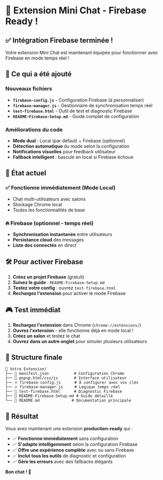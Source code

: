 # 🎉 Extension Mini Chat - Firebase Ready !

## ✅ Intégration Firebase terminée !

Votre extension Mini Chat est maintenant équipée pour fonctionner avec Firebase en mode temps réel ! 

## 🚀 Ce qui a été ajouté

### Nouveaux fichiers
- **`firebase-config.js`** - Configuration Firebase (à personnaliser)
- **`firebase-manager.js`** - Gestionnaire de synchronisation temps réel
- **`test-firebase.html`** - Outil de test et diagnostic Firebase
- **`README-Firebase-Setup.md`** - Guide complet de configuration

### Améliorations du code
- **Mode dual** : Local (par défaut) + Firebase (optionnel)
- **Détection automatique** du mode selon la configuration
- **Notifications visuelles** pour feedback utilisateur
- **Fallback intelligent** : bascule en local si Firebase échoue

## 🎯 État actuel

### ✅ Fonctionne immédiatement (Mode Local)
- Chat multi-utilisateurs avec salons
- Stockage Chrome local
- Toutes les fonctionnalités de base

### 🔥 Firebase (optionnel - temps réel)
- **Synchronisation instantanée** entre utilisateurs
- **Persistance cloud** des messages
- **Liste des connectés** en direct

## 🛠️ Pour activer Firebase

1. **Créez un projet Firebase** (gratuit)
2. **Suivez le guide** : `README-Firebase-Setup.md`
3. **Testez votre config** : ouvrez `test-firebase.html`
4. **Rechargez l'extension** pour activer le mode Firebase

## 🎮 Test immédiat

1. **Rechargez l'extension** dans Chrome (`chrome://extensions/`)
2. **Ouvrez l'extension** - elle fonctionne déjà en mode local !
3. **Créez un salon** et testez le chat
4. **Ouvrez dans un autre onglet** pour simuler plusieurs utilisateurs

## 📁 Structure finale

```
📁 Votre Extension/
├── 🔧 manifest.json           # Configuration Chrome
├── 🎨 popup.html/css/js       # Interface utilisateur  
├── 🔥 firebase-config.js      # À configurer avec vos clés
├── 🔥 firebase-manager.js     # Logique temps réel
├── 🧪 test-firebase.html      # Diagnostic Firebase
├── 📖 README-Firebase-Setup.md # Guide détaillé
└── 📖 README.md              # Documentation principale
```

## 🎉 Résultat

Vous avez maintenant une extension **production-ready** qui :

- ✅ **Fonctionne immédiatement** sans configuration
- ✅ **S'adapte intelligemment** selon la configuration Firebase
- ✅ **Offre une expérience complète** avec ou sans Firebase
- ✅ **Inclut tous les outils** de diagnostic et configuration
- ✅ **Gère les erreurs** avec des fallbacks élégants

**Bon chat ! 🚀**